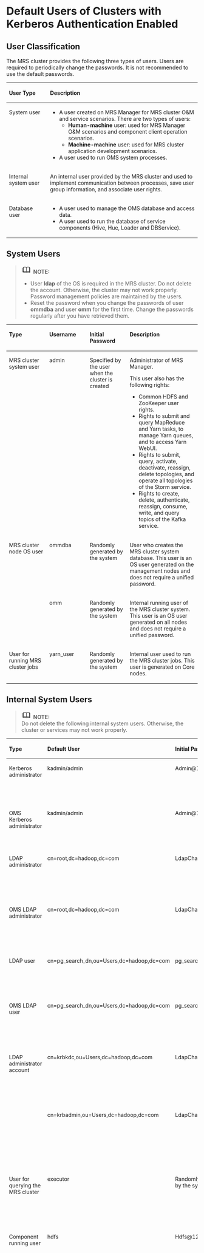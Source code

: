 # Default Users of Clusters with Kerberos Authentication Enabled<a name="EN-US_TOPIC_0125376024"></a>

## User Classification<a name="s28eada6a9f604dd1af2bbec84b12b3f3"></a>

The MRS cluster provides the following three types of users. Users are required to periodically change the passwords. It is not recommended to use the default passwords.

<a name="t0709d56bb1f7453895b70b34aaf67357"></a>
<table><thead align="left"><tr id="rabbef91c0c934dd89cda5aeaf54b6712"><th class="cellrowborder" valign="top" width="21.5%" id="mcps1.1.3.1.1"><p id="a77da5cbcae564ed19c62248607f1ac18"><a name="a77da5cbcae564ed19c62248607f1ac18"></a><a name="a77da5cbcae564ed19c62248607f1ac18"></a>User Type</p>
</th>
<th class="cellrowborder" valign="top" width="78.5%" id="mcps1.1.3.1.2"><p id="a6f089092db5d479b83b4fe48b835f543"><a name="a6f089092db5d479b83b4fe48b835f543"></a><a name="a6f089092db5d479b83b4fe48b835f543"></a>Description</p>
</th>
</tr>
</thead>
<tbody><tr id="r96f872e9615741b1a0883e9423dfa44c"><td class="cellrowborder" valign="top" width="21.5%" headers="mcps1.1.3.1.1 "><p id="a11a92169e3cb41b5b3b1b04fd9565f91"><a name="a11a92169e3cb41b5b3b1b04fd9565f91"></a><a name="a11a92169e3cb41b5b3b1b04fd9565f91"></a>System user</p>
</td>
<td class="cellrowborder" valign="top" width="78.5%" headers="mcps1.1.3.1.2 "><a name="u2a52013bb9644f75a1a183b2359f9a7c"></a><a name="u2a52013bb9644f75a1a183b2359f9a7c"></a><ul id="u2a52013bb9644f75a1a183b2359f9a7c"><li>A user created on MRS Manager for MRS cluster O&amp;M and service scenarios. There are two types of users:<a name="ufe9e24505dea4b10b1efe26932da1ba1"></a><a name="ufe9e24505dea4b10b1efe26932da1ba1"></a><ul id="ufe9e24505dea4b10b1efe26932da1ba1"><li><span class="parmname" id="p7bd512df888c4c1b9002328126a12da7"><a name="p7bd512df888c4c1b9002328126a12da7"></a><a name="p7bd512df888c4c1b9002328126a12da7"></a><b>Human-machine</b></span> user: used for MRS Manager O&amp;M scenarios and component client operation scenarios.</li><li><span class="parmname" id="pbcf441b5c1dd4e84b6bcde8896fdaf44"><a name="pbcf441b5c1dd4e84b6bcde8896fdaf44"></a><a name="pbcf441b5c1dd4e84b6bcde8896fdaf44"></a><b>Machine-machine</b></span> user: used for MRS cluster application development scenarios.</li></ul>
</li><li>A user used to run OMS system processes.</li></ul>
</td>
</tr>
<tr id="r6545b9a5985743d0af42fcb000526633"><td class="cellrowborder" valign="top" width="21.5%" headers="mcps1.1.3.1.1 "><p id="en-us_topic_0039905375_p669873595159"><a name="en-us_topic_0039905375_p669873595159"></a><a name="en-us_topic_0039905375_p669873595159"></a>Internal system user</p>
</td>
<td class="cellrowborder" valign="top" width="78.5%" headers="mcps1.1.3.1.2 "><p id="aff71df1c30d64adcb3e744ca25009e75"><a name="aff71df1c30d64adcb3e744ca25009e75"></a><a name="aff71df1c30d64adcb3e744ca25009e75"></a>An internal user provided by the MRS cluster and used to implement communication between processes, save user group information, and associate user rights.</p>
</td>
</tr>
<tr id="rd90ee76aaced40e291bb068e6d26c48a"><td class="cellrowborder" valign="top" width="21.5%" headers="mcps1.1.3.1.1 "><p id="a9e089c35280b428891b7555bc657a935"><a name="a9e089c35280b428891b7555bc657a935"></a><a name="a9e089c35280b428891b7555bc657a935"></a>Database user</p>
</td>
<td class="cellrowborder" valign="top" width="78.5%" headers="mcps1.1.3.1.2 "><a name="uabf79103e3a6476bb47b45fd710182ca"></a><a name="uabf79103e3a6476bb47b45fd710182ca"></a><ul id="uabf79103e3a6476bb47b45fd710182ca"><li>A user used to manage the OMS database and access data.</li><li>A user used to run the database of service components (Hive, Hue, <span id="ph4142653895350"><a name="ph4142653895350"></a><a name="ph4142653895350"></a>Loader</span> and DBService).</li></ul>
</td>
</tr>
</tbody>
</table>

## System Users<a name="sfa631598904a493e8d7bbe99548b6d56"></a>

>![](public_sys-resources/icon-note.gif) **NOTE:**   
>-   User  **ldap**  of the OS is required in the MRS cluster. Do not delete the account. Otherwise, the cluster may not work properly. Password management policies are maintained by the users.  
>-   Reset the password when you change the passwords of user  **ommdba** and user **omm**  for the first time. Change the passwords regularly after you have retrieved them.  

<a name="t9272fc94f92e4dd4b3c783d7d3cfc25a"></a>
<table><thead align="left"><tr id="r612fa79b111b41159011267625423f08"><th class="cellrowborder" valign="top" width="21.0978902109789%" id="mcps1.1.5.1.1"><p id="a6ae0377d6f294af8b3f71be8e8f9e10b"><a name="a6ae0377d6f294af8b3f71be8e8f9e10b"></a><a name="a6ae0377d6f294af8b3f71be8e8f9e10b"></a>Type</p>
</th>
<th class="cellrowborder" valign="top" width="21.0978902109789%" id="mcps1.1.5.1.2"><p id="a52d98fa2f5ac4cd0a9751611a8ab8033"><a name="a52d98fa2f5ac4cd0a9751611a8ab8033"></a><a name="a52d98fa2f5ac4cd0a9751611a8ab8033"></a>Username</p>
</th>
<th class="cellrowborder" valign="top" width="20.88791120887911%" id="mcps1.1.5.1.3"><p id="a683e8728d2e643bda45e2d36b3d89080"><a name="a683e8728d2e643bda45e2d36b3d89080"></a><a name="a683e8728d2e643bda45e2d36b3d89080"></a>Initial Password</p>
</th>
<th class="cellrowborder" valign="top" width="36.91630836916308%" id="mcps1.1.5.1.4"><p id="a920cb534b5fd4607beaa5aa372db4a18"><a name="a920cb534b5fd4607beaa5aa372db4a18"></a><a name="a920cb534b5fd4607beaa5aa372db4a18"></a>Description</p>
</th>
</tr>
</thead>
<tbody><tr id="rfe52cdd38f8646be86695c971caa3dd2"><td class="cellrowborder" valign="top" width="21.0978902109789%" headers="mcps1.1.5.1.1 "><p id="a6cdb6e9a8c834811add33f69629c639e"><a name="a6cdb6e9a8c834811add33f69629c639e"></a><a name="a6cdb6e9a8c834811add33f69629c639e"></a>MRS cluster system user</p>
</td>
<td class="cellrowborder" valign="top" width="21.0978902109789%" headers="mcps1.1.5.1.2 "><p id="ad8ed627af7e146828c2ed1d19b18e0a4"><a name="ad8ed627af7e146828c2ed1d19b18e0a4"></a><a name="ad8ed627af7e146828c2ed1d19b18e0a4"></a>admin</p>
</td>
<td class="cellrowborder" valign="top" width="20.88791120887911%" headers="mcps1.1.5.1.3 "><p id="a3b1601d9f92b493194e49f9c4bed7135"><a name="a3b1601d9f92b493194e49f9c4bed7135"></a><a name="a3b1601d9f92b493194e49f9c4bed7135"></a>Specified by the user when the cluster is created</p>
</td>
<td class="cellrowborder" valign="top" width="36.91630836916308%" headers="mcps1.1.5.1.4 "><p id="a69c6a44a2ba04c1a97b0ad4dcdb2111f"><a name="a69c6a44a2ba04c1a97b0ad4dcdb2111f"></a><a name="a69c6a44a2ba04c1a97b0ad4dcdb2111f"></a>Administrator of MRS Manager.</p>
<p id="p3549338891651"><a name="p3549338891651"></a><a name="p3549338891651"></a>This user also has the following rights:</p>
<a name="ul367366739176"></a><a name="ul367366739176"></a><ul id="ul367366739176"><li>Common HDFS and ZooKeeper user rights.</li><li>Rights to submit and query MapReduce and Yarn tasks, to manage Yarn queues, and to access Yarn WebUI.</li><li>Rights to submit, query, activate, deactivate, reassign, delete topologies, and operate all topologies of the Storm service.</li><li>Rights to create, delete, authenticate, reassign, consume, write, and query topics of the Kafka service.</li></ul>
</td>
</tr>
<tr id="r2be7ede13b6c4230af70174947460aaa"><td class="cellrowborder" rowspan="2" valign="top" width="21.0978902109789%" headers="mcps1.1.5.1.1 "><p id="ab5d43fe1a65a4b48bd965c3bc7623389"><a name="ab5d43fe1a65a4b48bd965c3bc7623389"></a><a name="ab5d43fe1a65a4b48bd965c3bc7623389"></a>MRS cluster node OS user</p>
</td>
<td class="cellrowborder" valign="top" width="21.0978902109789%" headers="mcps1.1.5.1.2 "><p id="ac5acf6c1f3994a03ad0a5785d1783a84"><a name="ac5acf6c1f3994a03ad0a5785d1783a84"></a><a name="ac5acf6c1f3994a03ad0a5785d1783a84"></a>ommdba</p>
</td>
<td class="cellrowborder" valign="top" width="20.88791120887911%" headers="mcps1.1.5.1.3 "><p id="p33471650121319"><a name="p33471650121319"></a><a name="p33471650121319"></a>Randomly generated by the system</p>
</td>
<td class="cellrowborder" valign="top" width="36.91630836916308%" headers="mcps1.1.5.1.4 "><p id="en-us_topic_0039905375_p861164095430"><a name="en-us_topic_0039905375_p861164095430"></a><a name="en-us_topic_0039905375_p861164095430"></a>User who creates the MRS cluster system database. This user is an OS user generated on the management nodes and does not require a unified password.</p>
</td>
</tr>
<tr id="r904f76cfdb8f4fec904044407354c62d"><td class="cellrowborder" valign="top" headers="mcps1.1.5.1.1 "><p id="aa18517c8868c4269abb4bc61a875064a"><a name="aa18517c8868c4269abb4bc61a875064a"></a><a name="aa18517c8868c4269abb4bc61a875064a"></a>omm</p>
</td>
<td class="cellrowborder" valign="top" headers="mcps1.1.5.1.2 "><p id="p7414134741318"><a name="p7414134741318"></a><a name="p7414134741318"></a>Randomly generated by the system</p>
</td>
<td class="cellrowborder" valign="top" headers="mcps1.1.5.1.3 "><p id="a4a9e815a5b0d47b1809d25c8a4bdb492"><a name="a4a9e815a5b0d47b1809d25c8a4bdb492"></a><a name="a4a9e815a5b0d47b1809d25c8a4bdb492"></a>Internal running user of the MRS cluster system. This user is an OS user generated on all nodes and does not require a unified password.</p>
</td>
</tr>
<tr id="re1f2103c99cc4632afd67fd8ce21ac37"><td class="cellrowborder" valign="top" width="21.0978902109789%" headers="mcps1.1.5.1.1 "><p id="abb3211fe7c3b49d9a51814f7ea620120"><a name="abb3211fe7c3b49d9a51814f7ea620120"></a><a name="abb3211fe7c3b49d9a51814f7ea620120"></a>User for running MRS cluster jobs</p>
</td>
<td class="cellrowborder" valign="top" width="21.0978902109789%" headers="mcps1.1.5.1.2 "><p id="a91083b832b3043c2a02fe818347ae340"><a name="a91083b832b3043c2a02fe818347ae340"></a><a name="a91083b832b3043c2a02fe818347ae340"></a>yarn_user</p>
</td>
<td class="cellrowborder" valign="top" width="20.88791120887911%" headers="mcps1.1.5.1.3 "><p id="a9b11adb1201842f18ba64172e2a16037"><a name="a9b11adb1201842f18ba64172e2a16037"></a><a name="a9b11adb1201842f18ba64172e2a16037"></a>Randomly generated by the system</p>
</td>
<td class="cellrowborder" valign="top" width="36.91630836916308%" headers="mcps1.1.5.1.4 "><p id="en-us_topic_0039905375_p718400112155"><a name="en-us_topic_0039905375_p718400112155"></a><a name="en-us_topic_0039905375_p718400112155"></a>Internal user used to run the MRS cluster jobs. This user is generated on Core nodes.</p>
</td>
</tr>
</tbody>
</table>

## Internal System Users<a name="s1a6db0a323c3460498db4849d609f7d0"></a>

>![](public_sys-resources/icon-note.gif) **NOTE:**   
>Do not delete the following internal system users. Otherwise, the cluster or services may not work properly.  

<a name="te42beb7fa54d4fe4aeba84a2d35e44e1"></a>
<table><thead align="left"><tr id="rbf898ad841dd4631b9d69a62a333552b"><th class="cellrowborder" valign="top" width="20.47%" id="mcps1.1.5.1.1"><p id="a9c382e8b7c8442e091f1f5ad3c78aeae"><a name="a9c382e8b7c8442e091f1f5ad3c78aeae"></a><a name="a9c382e8b7c8442e091f1f5ad3c78aeae"></a>Type</p>
</th>
<th class="cellrowborder" valign="top" width="25.729999999999997%" id="mcps1.1.5.1.2"><p id="a56df1a04db684779bb99de7d07db5ee3"><a name="a56df1a04db684779bb99de7d07db5ee3"></a><a name="a56df1a04db684779bb99de7d07db5ee3"></a>Default User</p>
</th>
<th class="cellrowborder" valign="top" width="14.580000000000002%" id="mcps1.1.5.1.3"><p id="ae28bfc9d57124a53a9e6aa1225cdbb8c"><a name="ae28bfc9d57124a53a9e6aa1225cdbb8c"></a><a name="ae28bfc9d57124a53a9e6aa1225cdbb8c"></a>Initial Password</p>
</th>
<th class="cellrowborder" valign="top" width="39.22%" id="mcps1.1.5.1.4"><p id="a408992729fbb4d65ada485c78a7271ad"><a name="a408992729fbb4d65ada485c78a7271ad"></a><a name="a408992729fbb4d65ada485c78a7271ad"></a>Description</p>
</th>
</tr>
</thead>
<tbody><tr id="red6fda20f779453081cf33438b31c565"><td class="cellrowborder" valign="top" width="20.47%" headers="mcps1.1.5.1.1 "><p id="a85973a313f6a4c8f9a0beb5118110aa5"><a name="a85973a313f6a4c8f9a0beb5118110aa5"></a><a name="a85973a313f6a4c8f9a0beb5118110aa5"></a>Kerberos administrator</p>
</td>
<td class="cellrowborder" valign="top" width="25.729999999999997%" headers="mcps1.1.5.1.2 "><p id="a46f5c1847c5a45c0af4073b893fb8a5a"><a name="a46f5c1847c5a45c0af4073b893fb8a5a"></a><a name="a46f5c1847c5a45c0af4073b893fb8a5a"></a>kadmin/admin</p>
</td>
<td class="cellrowborder" valign="top" width="14.580000000000002%" headers="mcps1.1.5.1.3 "><p id="acee158c67d334ffc875e0ad3d6e72aea"><a name="acee158c67d334ffc875e0ad3d6e72aea"></a><a name="acee158c67d334ffc875e0ad3d6e72aea"></a>Admin@123</p>
</td>
<td class="cellrowborder" valign="top" width="39.22%" headers="mcps1.1.5.1.4 "><p id="a66957dc36f90434f8b260630c133b772"><a name="a66957dc36f90434f8b260630c133b772"></a><a name="a66957dc36f90434f8b260630c133b772"></a>Account that is used to add, delete, modify, and query users on Kerberos.</p>
</td>
</tr>
<tr id="r6446466527c442a69d7ac8a643000cfa"><td class="cellrowborder" valign="top" width="20.47%" headers="mcps1.1.5.1.1 "><p id="a61dd49a5025f4ba591b77a940edb2d56"><a name="a61dd49a5025f4ba591b77a940edb2d56"></a><a name="a61dd49a5025f4ba591b77a940edb2d56"></a>OMS Kerberos administrator</p>
</td>
<td class="cellrowborder" valign="top" width="25.729999999999997%" headers="mcps1.1.5.1.2 "><p id="a6813d6524001440b942931c308aca7d8"><a name="a6813d6524001440b942931c308aca7d8"></a><a name="a6813d6524001440b942931c308aca7d8"></a>kadmin/admin</p>
</td>
<td class="cellrowborder" valign="top" width="14.580000000000002%" headers="mcps1.1.5.1.3 "><p id="a4677024d143b44c4ac415932309a3484"><a name="a4677024d143b44c4ac415932309a3484"></a><a name="a4677024d143b44c4ac415932309a3484"></a>Admin@123</p>
</td>
<td class="cellrowborder" valign="top" width="39.22%" headers="mcps1.1.5.1.4 "><p id="a29ef0de44d6a40dfbd20f13698bff995"><a name="a29ef0de44d6a40dfbd20f13698bff995"></a><a name="a29ef0de44d6a40dfbd20f13698bff995"></a>Account that is used to add, delete, modify, and query users on OMS Kerberos.</p>
</td>
</tr>
<tr id="r0789ed7168cc4888947405b81bc8a8cc"><td class="cellrowborder" valign="top" width="20.47%" headers="mcps1.1.5.1.1 "><p id="a7378dcea68dc4e15aa9232ecd9a52885"><a name="a7378dcea68dc4e15aa9232ecd9a52885"></a><a name="a7378dcea68dc4e15aa9232ecd9a52885"></a>LDAP administrator</p>
</td>
<td class="cellrowborder" valign="top" width="25.729999999999997%" headers="mcps1.1.5.1.2 "><p id="aafc26cd8a36b465e85e47858e9c33ed8"><a name="aafc26cd8a36b465e85e47858e9c33ed8"></a><a name="aafc26cd8a36b465e85e47858e9c33ed8"></a>cn=root,dc=hadoop,dc=com</p>
</td>
<td class="cellrowborder" valign="top" width="14.580000000000002%" headers="mcps1.1.5.1.3 "><p id="a654ba9ce57e54d54a42230602801c46d"><a name="a654ba9ce57e54d54a42230602801c46d"></a><a name="a654ba9ce57e54d54a42230602801c46d"></a>LdapChangeMe@123</p>
</td>
<td class="cellrowborder" valign="top" width="39.22%" headers="mcps1.1.5.1.4 "><p id="af08505bb7f3a420fb6ca561f85bbaef8"><a name="af08505bb7f3a420fb6ca561f85bbaef8"></a><a name="af08505bb7f3a420fb6ca561f85bbaef8"></a>Account that is used to add, delete, modify, and query the user information on LDAP.</p>
</td>
</tr>
<tr id="r7b1467412de8459eb7e0b4b0b26ccea3"><td class="cellrowborder" valign="top" width="20.47%" headers="mcps1.1.5.1.1 "><p id="ae7ff450c01db4f6d9e184597c00e2965"><a name="ae7ff450c01db4f6d9e184597c00e2965"></a><a name="ae7ff450c01db4f6d9e184597c00e2965"></a>OMS LDAP administrator</p>
</td>
<td class="cellrowborder" valign="top" width="25.729999999999997%" headers="mcps1.1.5.1.2 "><p id="a8037da561dfe486394e42ba517e628ce"><a name="a8037da561dfe486394e42ba517e628ce"></a><a name="a8037da561dfe486394e42ba517e628ce"></a>cn=root,dc=hadoop,dc=com</p>
</td>
<td class="cellrowborder" valign="top" width="14.580000000000002%" headers="mcps1.1.5.1.3 "><p id="a454eb003f619409b8c70325cc566d044"><a name="a454eb003f619409b8c70325cc566d044"></a><a name="a454eb003f619409b8c70325cc566d044"></a>LdapChangeMe@123</p>
</td>
<td class="cellrowborder" valign="top" width="39.22%" headers="mcps1.1.5.1.4 "><p id="a86beaee1e8014c5081150f20bafa6e78"><a name="a86beaee1e8014c5081150f20bafa6e78"></a><a name="a86beaee1e8014c5081150f20bafa6e78"></a>Account that is used to add, delete, modify, and query the user information on OMS LDAP.</p>
</td>
</tr>
<tr id="row52698596154811"><td class="cellrowborder" valign="top" width="20.47%" headers="mcps1.1.5.1.1 "><p id="p40727896154811"><a name="p40727896154811"></a><a name="p40727896154811"></a>LDAP user</p>
</td>
<td class="cellrowborder" valign="top" width="25.729999999999997%" headers="mcps1.1.5.1.2 "><p id="p10625243154811"><a name="p10625243154811"></a><a name="p10625243154811"></a>cn=pg_search_dn,ou=Users,dc=hadoop,dc=com</p>
</td>
<td class="cellrowborder" valign="top" width="14.580000000000002%" headers="mcps1.1.5.1.3 "><p id="p55338392154811"><a name="p55338392154811"></a><a name="p55338392154811"></a>pg_search_dn@123</p>
</td>
<td class="cellrowborder" valign="top" width="39.22%" headers="mcps1.1.5.1.4 "><p id="p53224757154811"><a name="p53224757154811"></a><a name="p53224757154811"></a>User that is used to query information about users and user groups on LDAP.</p>
</td>
</tr>
<tr id="row4084686154811"><td class="cellrowborder" valign="top" width="20.47%" headers="mcps1.1.5.1.1 "><p id="p62424135154811"><a name="p62424135154811"></a><a name="p62424135154811"></a>OMS LDAP user</p>
</td>
<td class="cellrowborder" valign="top" width="25.729999999999997%" headers="mcps1.1.5.1.2 "><p id="p23190173154811"><a name="p23190173154811"></a><a name="p23190173154811"></a>cn=pg_search_dn,ou=Users,dc=hadoop,dc=com</p>
</td>
<td class="cellrowborder" valign="top" width="14.580000000000002%" headers="mcps1.1.5.1.3 "><p id="p66464695154811"><a name="p66464695154811"></a><a name="p66464695154811"></a>pg_search_dn@123</p>
</td>
<td class="cellrowborder" valign="top" width="39.22%" headers="mcps1.1.5.1.4 "><p id="p14931197154811"><a name="p14931197154811"></a><a name="p14931197154811"></a>User that is used to query information about users and user groups on OMS LDAP.</p>
</td>
</tr>
<tr id="row98931555131414"><td class="cellrowborder" rowspan="2" valign="top" width="20.47%" headers="mcps1.1.5.1.1 "><p id="p13243516155"><a name="p13243516155"></a><a name="p13243516155"></a>LDAP administrator account</p>
</td>
<td class="cellrowborder" valign="top" width="25.729999999999997%" headers="mcps1.1.5.1.2 "><p id="p2089315541419"><a name="p2089315541419"></a><a name="p2089315541419"></a>cn=krbkdc,ou=Users,dc=hadoop,dc=com</p>
</td>
<td class="cellrowborder" valign="top" width="14.580000000000002%" headers="mcps1.1.5.1.3 "><p id="p138931755101410"><a name="p138931755101410"></a><a name="p138931755101410"></a>LdapChangeMe@123</p>
</td>
<td class="cellrowborder" valign="top" width="39.22%" headers="mcps1.1.5.1.4 "><p id="p14893185517145"><a name="p14893185517145"></a><a name="p14893185517145"></a>Account that is used to query Kerberos component authentication account information.</p>
</td>
</tr>
<tr id="row215342471512"><td class="cellrowborder" valign="top" headers="mcps1.1.5.1.1 "><p id="p2154122420155"><a name="p2154122420155"></a><a name="p2154122420155"></a>cn=krbadmin,ou=Users,dc=hadoop,dc=com</p>
</td>
<td class="cellrowborder" valign="top" headers="mcps1.1.5.1.2 "><p id="p315410248154"><a name="p315410248154"></a><a name="p315410248154"></a>LdapChangeMe@123</p>
</td>
<td class="cellrowborder" valign="top" headers="mcps1.1.5.1.3 "><p id="p915413243159"><a name="p915413243159"></a><a name="p915413243159"></a>Account that is used to add, delete, or query Kerberos component authentication account information.</p>
</td>
</tr>
<tr id="r44fe146ebc1743d59eb877de26514d7c"><td class="cellrowborder" valign="top" width="20.47%" headers="mcps1.1.5.1.1 "><p id="en-us_topic_0039905375_p217528112845"><a name="en-us_topic_0039905375_p217528112845"></a><a name="en-us_topic_0039905375_p217528112845"></a>User for querying the MRS cluster</p>
</td>
<td class="cellrowborder" valign="top" width="25.729999999999997%" headers="mcps1.1.5.1.2 "><p id="a3bab0559fefa4d4094e566cb634703d5"><a name="a3bab0559fefa4d4094e566cb634703d5"></a><a name="a3bab0559fefa4d4094e566cb634703d5"></a>executor</p>
</td>
<td class="cellrowborder" valign="top" width="14.580000000000002%" headers="mcps1.1.5.1.3 "><p id="a4d9068b06cb14a6c8918dc32c120817c"><a name="a4d9068b06cb14a6c8918dc32c120817c"></a><a name="a4d9068b06cb14a6c8918dc32c120817c"></a>Randomly generated by the system</p>
</td>
<td class="cellrowborder" valign="top" width="39.22%" headers="mcps1.1.5.1.4 "><p id="a5381e331a41845e3a2db9d36edc4e632"><a name="a5381e331a41845e3a2db9d36edc4e632"></a><a name="a5381e331a41845e3a2db9d36edc4e632"></a>User that is used to query clusters with Kerberos authentication enabled on the MRS management console.</p>
</td>
</tr>
<tr id="rbd52f8740f754627aa5120cd113f7c3b"><td class="cellrowborder" rowspan="29" valign="top" width="20.47%" headers="mcps1.1.5.1.1 "><p id="a6b1861956b614b7abce0638b7168a2da"><a name="a6b1861956b614b7abce0638b7168a2da"></a><a name="a6b1861956b614b7abce0638b7168a2da"></a>Component running user</p>
</td>
<td class="cellrowborder" valign="top" width="25.729999999999997%" headers="mcps1.1.5.1.2 "><p id="ae6f8ce9b35f44e14bc13f6e493bf8c2f"><a name="ae6f8ce9b35f44e14bc13f6e493bf8c2f"></a><a name="ae6f8ce9b35f44e14bc13f6e493bf8c2f"></a>hdfs</p>
</td>
<td class="cellrowborder" valign="top" width="14.580000000000002%" headers="mcps1.1.5.1.3 "><p id="abab8f70417904354ae3553cc75a4e8bc"><a name="abab8f70417904354ae3553cc75a4e8bc"></a><a name="abab8f70417904354ae3553cc75a4e8bc"></a>Hdfs@123</p>
</td>
<td class="cellrowborder" valign="top" width="39.22%" headers="mcps1.1.5.1.4 "><p id="adab5d2371c174e4ab68bbf0737afed10"><a name="adab5d2371c174e4ab68bbf0737afed10"></a><a name="adab5d2371c174e4ab68bbf0737afed10"></a>HDFS system administrator who has the following permission:</p>
<a name="ob0b47ccbe4dd4b2f8b209864af6c17b4"></a><a name="ob0b47ccbe4dd4b2f8b209864af6c17b4"></a><ol id="ob0b47ccbe4dd4b2f8b209864af6c17b4"><li>File system operation permission:<a name="ua2c969d05ac144119ba398aa59d02edc"></a><a name="ua2c969d05ac144119ba398aa59d02edc"></a><ul id="ua2c969d05ac144119ba398aa59d02edc"><li>Views, modifies, and creates files.</li><li>Views and creates directories.</li><li>Views and modifies the groups where files belong.</li><li>Views and sets disk quotas of users</li></ul>
</li></ol>
<a name="o2028454f95964de0a29d3ca2bd29fcb6"></a><a name="o2028454f95964de0a29d3ca2bd29fcb6"></a><ol id="o2028454f95964de0a29d3ca2bd29fcb6"><li>HDFS management operation permission:<a name="ua69a5726bafb45609688d1d190cf2a8e"></a><a name="ua69a5726bafb45609688d1d190cf2a8e"></a><ul id="ua69a5726bafb45609688d1d190cf2a8e"><li>Views the WebUI status.</li><li>Views and sets the active and standby HDFS status.</li><li>Enters and exits HDFS in security mode.</li><li>Checks HDFS.</li></ul>
</li></ol>
</td>
</tr>
<tr id="r9e56bcece932436a934790ce274a7fac"><td class="cellrowborder" valign="top" headers="mcps1.1.5.1.1 "><p id="aa7034d596a3a4b85b24a3343043db53e"><a name="aa7034d596a3a4b85b24a3343043db53e"></a><a name="aa7034d596a3a4b85b24a3343043db53e"></a>hbase</p>
</td>
<td class="cellrowborder" valign="top" headers="mcps1.1.5.1.2 "><p id="a8090bc36041a4eaf91385b971a1afd53"><a name="a8090bc36041a4eaf91385b971a1afd53"></a><a name="a8090bc36041a4eaf91385b971a1afd53"></a>Hbase@123</p>
</td>
<td class="cellrowborder" valign="top" headers="mcps1.1.5.1.3 "><p id="acad723fb9f8041958a888909b0720d05"><a name="acad723fb9f8041958a888909b0720d05"></a><a name="acad723fb9f8041958a888909b0720d05"></a>HBase system administrator who has the following permission:</p>
<a name="u0174290cb4964017883fe4d8bcb8fd4f"></a><a name="u0174290cb4964017883fe4d8bcb8fd4f"></a><ul id="u0174290cb4964017883fe4d8bcb8fd4f"><li>Cluster management permission: Enables and disables tables, and triggers MajorCompact and Access Control List (ACL).</li><li>Grants and reclaims permission, and shuts down the cluster.</li><li>Table management permission: Creates, modifies, and deletes tables.</li><li>Data management permission: Reads and writes table-, column family-, and column-level data.</li><li>Accesses the HBase WebUI.</li></ul>
</td>
</tr>
<tr id="rf0a089a2264b4ddf8eaa35b67787d442"><td class="cellrowborder" valign="top" headers="mcps1.1.5.1.1 "><p id="ae0630d3734d54d25a33820eeb8730663"><a name="ae0630d3734d54d25a33820eeb8730663"></a><a name="ae0630d3734d54d25a33820eeb8730663"></a>mapred</p>
</td>
<td class="cellrowborder" valign="top" headers="mcps1.1.5.1.2 "><p id="a5a05cdf8febe4b3c9d43420c76ba6fe3"><a name="a5a05cdf8febe4b3c9d43420c76ba6fe3"></a><a name="a5a05cdf8febe4b3c9d43420c76ba6fe3"></a>Mapred@123</p>
</td>
<td class="cellrowborder" valign="top" headers="mcps1.1.5.1.3 "><p id="a99d3920ddc9b40c98dee1276570f0d59"><a name="a99d3920ddc9b40c98dee1276570f0d59"></a><a name="a99d3920ddc9b40c98dee1276570f0d59"></a>MapReduce system administrator who has the following permission:</p>
<a name="u48def32f3a614885957762582b7c84e1"></a><a name="u48def32f3a614885957762582b7c84e1"></a><ul id="u48def32f3a614885957762582b7c84e1"><li>Submits, stops, and views MapReduce tasks.</li><li>Modifies the Yarn configuration parameters.</li><li>Accesses the Yarn and MapReduce WebUI.</li></ul>
</td>
</tr>
<tr id="r5f6ba07f2e3f4c41856d0ad54732f313"><td class="cellrowborder" valign="top" headers="mcps1.1.5.1.1 "><p id="afc2bec6823284fe3aeea6df27ddbe1fe"><a name="afc2bec6823284fe3aeea6df27ddbe1fe"></a><a name="afc2bec6823284fe3aeea6df27ddbe1fe"></a>spark</p>
</td>
<td class="cellrowborder" valign="top" headers="mcps1.1.5.1.2 "><p id="a6e3a2ee65ba34cf290fcc1cad056c197"><a name="a6e3a2ee65ba34cf290fcc1cad056c197"></a><a name="a6e3a2ee65ba34cf290fcc1cad056c197"></a>Spark@123</p>
</td>
<td class="cellrowborder" valign="top" headers="mcps1.1.5.1.3 "><p id="a4aedb73d5b3c465b938c5280f04f7223"><a name="a4aedb73d5b3c465b938c5280f04f7223"></a><a name="a4aedb73d5b3c465b938c5280f04f7223"></a>Spark system administrator who has the following permission:</p>
<a name="u91ff2e2a92e34888a0d969ba24967754"></a><a name="u91ff2e2a92e34888a0d969ba24967754"></a><ul id="u91ff2e2a92e34888a0d969ba24967754"><li>Accesses the Spark WebUI.</li><li>Submits Spark tasks.</li></ul>
</td>
</tr>
<tr id="r6003940d73c64d0e8b3e88e543915cc0"><td class="cellrowborder" valign="top" headers="mcps1.1.5.1.1 "><p id="en-us_topic_0039905375_p772789692452"><a name="en-us_topic_0039905375_p772789692452"></a><a name="en-us_topic_0039905375_p772789692452"></a>oms/manager</p>
</td>
<td class="cellrowborder" valign="top" headers="mcps1.1.5.1.2 "><p id="a3f51bf4e40c74f149e9bb91641564fdd"><a name="a3f51bf4e40c74f149e9bb91641564fdd"></a><a name="a3f51bf4e40c74f149e9bb91641564fdd"></a>Randomly generated by the system</p>
</td>
<td class="cellrowborder" valign="top" headers="mcps1.1.5.1.3 "><p id="en-us_topic_0039905375_p475841792452"><a name="en-us_topic_0039905375_p475841792452"></a><a name="en-us_topic_0039905375_p475841792452"></a>Controller and NodeAgent authentication user who has the permission of <strong id="a6179b962219c4e50b6ec2cfd73b3916f"><a name="a6179b962219c4e50b6ec2cfd73b3916f"></a><a name="a6179b962219c4e50b6ec2cfd73b3916f"></a>supergroup</strong></p>
</td>
</tr>
<tr id="rad962e280bf9409a8bf218d0d2ca1f2d"><td class="cellrowborder" valign="top" headers="mcps1.1.5.1.1 "><p id="a37f463de33ed4f9193a54d328d950121"><a name="a37f463de33ed4f9193a54d328d950121"></a><a name="a37f463de33ed4f9193a54d328d950121"></a>backup/manager</p>
</td>
<td class="cellrowborder" valign="top" headers="mcps1.1.5.1.2 "><p id="aba307a8fd1a94a7792140f06bae2277a"><a name="aba307a8fd1a94a7792140f06bae2277a"></a><a name="aba307a8fd1a94a7792140f06bae2277a"></a>Randomly generated by the system</p>
</td>
<td class="cellrowborder" valign="top" headers="mcps1.1.5.1.3 "><p id="en-us_topic_0039905375_p387575093512"><a name="en-us_topic_0039905375_p387575093512"></a><a name="en-us_topic_0039905375_p387575093512"></a>User who runs backup and recovery tasks and has the permission of <strong id="aa4bfe002674b4b649e5064ff783c54f3"><a name="aa4bfe002674b4b649e5064ff783c54f3"></a><a name="aa4bfe002674b4b649e5064ff783c54f3"></a>supergroup</strong></p>
</td>
</tr>
<tr id="rc20bc2537dd5415f985ba0ed6e56b0f3"><td class="cellrowborder" valign="top" headers="mcps1.1.5.1.1 "><p id="en-us_topic_0039905375_p325794593512"><a name="en-us_topic_0039905375_p325794593512"></a><a name="en-us_topic_0039905375_p325794593512"></a>hdfs/hadoop.hadoop.com</p>
</td>
<td class="cellrowborder" valign="top" headers="mcps1.1.5.1.2 "><p id="a067ecf4237fa435f90978a193ead14ca"><a name="a067ecf4237fa435f90978a193ead14ca"></a><a name="a067ecf4237fa435f90978a193ead14ca"></a>Randomly generated by the system</p>
</td>
<td class="cellrowborder" valign="top" headers="mcps1.1.5.1.3 "><p id="a7ada639f1a964d039bc3e3f86851f898"><a name="a7ada639f1a964d039bc3e3f86851f898"></a><a name="a7ada639f1a964d039bc3e3f86851f898"></a>HDFS system startup user who has the following permission:</p>
<a name="oa58f1072108847dbbe79ec3af02dfafd"></a><a name="oa58f1072108847dbbe79ec3af02dfafd"></a><ol id="oa58f1072108847dbbe79ec3af02dfafd"><li>File system operation permission:<a name="u9b1ca89767f84408a657e52bda628739"></a><a name="u9b1ca89767f84408a657e52bda628739"></a><ul id="u9b1ca89767f84408a657e52bda628739"><li>Views, modifies, and creates files.</li><li>Views and creates directories.</li><li>Views and modifies the groups where files belong.</li><li>Views and sets disk quotas of users.</li></ul>
</li></ol>
<a name="o7da3b78d745a47a49b48299ae9eb7e93"></a><a name="o7da3b78d745a47a49b48299ae9eb7e93"></a><ol id="o7da3b78d745a47a49b48299ae9eb7e93"><li>HDFS management operation permission:<a name="u5d3440ddb70649f3b54a7b2b531880a4"></a><a name="u5d3440ddb70649f3b54a7b2b531880a4"></a><ul id="u5d3440ddb70649f3b54a7b2b531880a4"><li>Views the WebUI status.</li><li>Views and sets the active and standby HDFS status.</li><li>Enters and exits HDFS in security mode.</li><li>Checks HDFS.</li></ul>
</li></ol>
</td>
</tr>
<tr id="rdd2fa180e5914c4294ba001b9955fa2c"><td class="cellrowborder" valign="top" headers="mcps1.1.5.1.1 "><p id="a72a41b8b335c4a6da0b41d263d83c92b"><a name="a72a41b8b335c4a6da0b41d263d83c92b"></a><a name="a72a41b8b335c4a6da0b41d263d83c92b"></a>mapred/hadoop.hadoop.com</p>
</td>
<td class="cellrowborder" valign="top" headers="mcps1.1.5.1.2 "><p id="a8c531e247c85485fb9e6f6a264ad1d66"><a name="a8c531e247c85485fb9e6f6a264ad1d66"></a><a name="a8c531e247c85485fb9e6f6a264ad1d66"></a>Randomly generated by the system</p>
</td>
<td class="cellrowborder" valign="top" headers="mcps1.1.5.1.3 "><p id="a464a61136df04c2799c0153abc9df9f4"><a name="a464a61136df04c2799c0153abc9df9f4"></a><a name="a464a61136df04c2799c0153abc9df9f4"></a>MapReduce system startup user who has the following permission:</p>
<a name="ubc4ee8cc08e1485186d2c019e342c81b"></a><a name="ubc4ee8cc08e1485186d2c019e342c81b"></a><ul id="ubc4ee8cc08e1485186d2c019e342c81b"><li>Submits, stops, and views MapReduce tasks.</li><li>Modifies the Yarn configuration parameters.</li></ul>
</td>
</tr>
<tr id="rb42b3a0329e14c75b1fa4d0d2bbc06fa"><td class="cellrowborder" valign="top" headers="mcps1.1.5.1.1 "><p id="afd42c432a3754e3980829a5122fcab56"><a name="afd42c432a3754e3980829a5122fcab56"></a><a name="afd42c432a3754e3980829a5122fcab56"></a>mr_zk/hadoop.hadoop.com</p>
</td>
<td class="cellrowborder" valign="top" headers="mcps1.1.5.1.2 "><p id="a3cd62cf3cccb4da891b62e4072a023f4"><a name="a3cd62cf3cccb4da891b62e4072a023f4"></a><a name="a3cd62cf3cccb4da891b62e4072a023f4"></a>Randomly generated by the system</p>
</td>
<td class="cellrowborder" valign="top" headers="mcps1.1.5.1.3 "><p id="en-us_topic_0039905375_p798294693512"><a name="en-us_topic_0039905375_p798294693512"></a><a name="en-us_topic_0039905375_p798294693512"></a>User used for MapReduce to access ZooKeeper</p>
</td>
</tr>
<tr id="r9112207c8e5c4c2a83c95183d9faa964"><td class="cellrowborder" valign="top" headers="mcps1.1.5.1.1 "><p id="aee7305bd33054c85b6ef9884d93473fd"><a name="aee7305bd33054c85b6ef9884d93473fd"></a><a name="aee7305bd33054c85b6ef9884d93473fd"></a>hbase/hadoop.hadoop.com</p>
</td>
<td class="cellrowborder" valign="top" headers="mcps1.1.5.1.2 "><p id="ac2c58c18f5f147a8813a1e3df8df1c78"><a name="ac2c58c18f5f147a8813a1e3df8df1c78"></a><a name="ac2c58c18f5f147a8813a1e3df8df1c78"></a>Randomly generated by the system</p>
</td>
<td class="cellrowborder" valign="top" headers="mcps1.1.5.1.3 "><p id="en-us_topic_0039905375_p381898593544"><a name="en-us_topic_0039905375_p381898593544"></a><a name="en-us_topic_0039905375_p381898593544"></a>User used for the authentication between internal components during the HBase system startup</p>
</td>
</tr>
<tr id="ra8e49db2684842758415e59b39909815"><td class="cellrowborder" valign="top" headers="mcps1.1.5.1.1 "><p id="en-us_topic_0039905375_p185469193544"><a name="en-us_topic_0039905375_p185469193544"></a><a name="en-us_topic_0039905375_p185469193544"></a>hbase/zkclient.hadoop.com</p>
</td>
<td class="cellrowborder" valign="top" headers="mcps1.1.5.1.2 "><p id="ab689935452c440818a6f3a157c222919"><a name="ab689935452c440818a6f3a157c222919"></a><a name="ab689935452c440818a6f3a157c222919"></a>Randomly generated by the system</p>
</td>
<td class="cellrowborder" valign="top" headers="mcps1.1.5.1.3 "><p id="a1ac0a20ec5034c87aea9916f49f5d033"><a name="a1ac0a20ec5034c87aea9916f49f5d033"></a><a name="a1ac0a20ec5034c87aea9916f49f5d033"></a>User used for HBase to perform ZooKeeper authentication in a cluster in security mode</p>
</td>
</tr>
<tr id="r67510b818766461dbfb4d4634799b9ed"><td class="cellrowborder" valign="top" headers="mcps1.1.5.1.1 "><p id="a454e41f7f7c04d75955f589b559131a1"><a name="a454e41f7f7c04d75955f589b559131a1"></a><a name="a454e41f7f7c04d75955f589b559131a1"></a>thrift/hadoop.hadoop.com</p>
</td>
<td class="cellrowborder" valign="top" headers="mcps1.1.5.1.2 "><p id="a2ac133a4c41543bf80c22c57e1dc749c"><a name="a2ac133a4c41543bf80c22c57e1dc749c"></a><a name="a2ac133a4c41543bf80c22c57e1dc749c"></a>Randomly generated by the system</p>
</td>
<td class="cellrowborder" valign="top" headers="mcps1.1.5.1.3 "><p id="afcc446791cd443bea12cc63f871d0495"><a name="afcc446791cd443bea12cc63f871d0495"></a><a name="afcc446791cd443bea12cc63f871d0495"></a>ThriftServer system startup user</p>
</td>
</tr>
<tr id="rf349690b1f4c4c4ba172de6b4e8a64a5"><td class="cellrowborder" valign="top" headers="mcps1.1.5.1.1 "><p id="a8467db39e63e4ac681823a3c9bd94a52"><a name="a8467db39e63e4ac681823a3c9bd94a52"></a><a name="a8467db39e63e4ac681823a3c9bd94a52"></a>thrift/<i><span class="varname" id="v695b554c437c4153b0e524bde3d90038"><a name="v695b554c437c4153b0e524bde3d90038"></a><a name="v695b554c437c4153b0e524bde3d90038"></a>&lt;hostname&gt;</span></i></p>
</td>
<td class="cellrowborder" valign="top" headers="mcps1.1.5.1.2 "><p id="en-us_topic_0039905375_p154824593544"><a name="en-us_topic_0039905375_p154824593544"></a><a name="en-us_topic_0039905375_p154824593544"></a>Randomly generated by the system</p>
</td>
<td class="cellrowborder" valign="top" headers="mcps1.1.5.1.3 "><p id="ac730ad75023547e2be514cf72c63fc95"><a name="ac730ad75023547e2be514cf72c63fc95"></a><a name="ac730ad75023547e2be514cf72c63fc95"></a>User used for the ThriftServer system to access HBase. This user has the permission to read, write, execute, create, and manage all HBase NameSpaces and tables. <i><span class="varname" id="v40816d31f13d46739524b3adcc6ab1c3"><a name="v40816d31f13d46739524b3adcc6ab1c3"></a><a name="v40816d31f13d46739524b3adcc6ab1c3"></a>&lt;hostname&gt;</span></i> specifies the host name of the node where ThriftServer is installed.</p>
</td>
</tr>
<tr id="r9631b9ccff5e41768314c351518c187d"><td class="cellrowborder" valign="top" headers="mcps1.1.5.1.1 "><p id="en-us_topic_0039905375_p337919093544"><a name="en-us_topic_0039905375_p337919093544"></a><a name="en-us_topic_0039905375_p337919093544"></a>hive/hadoop.hadoop.com</p>
</td>
<td class="cellrowborder" valign="top" headers="mcps1.1.5.1.2 "><p id="a6ed1bca746ea4790893f616c8fea338c"><a name="a6ed1bca746ea4790893f616c8fea338c"></a><a name="a6ed1bca746ea4790893f616c8fea338c"></a>Randomly generated by the system</p>
</td>
<td class="cellrowborder" valign="top" headers="mcps1.1.5.1.3 "><p id="acae9136c20fb47f083d3f41da74fd2db"><a name="acae9136c20fb47f083d3f41da74fd2db"></a><a name="acae9136c20fb47f083d3f41da74fd2db"></a>User used for the authentication between internal components during the Hive system startup. The user has the following permission:</p>
<a name="oeb5af44004cd44149fd8f6c84bdd904d"></a><a name="oeb5af44004cd44149fd8f6c84bdd904d"></a><ol id="oeb5af44004cd44149fd8f6c84bdd904d"><li>Hive administrator permission:<a name="ubbdc487facee4c6ea119af23e401eac6"></a><a name="ubbdc487facee4c6ea119af23e401eac6"></a><ul id="ubbdc487facee4c6ea119af23e401eac6"><li>Creates, deletes, and modifies databases.</li><li>Creates, queries, modifies, and deletes tables.</li><li>Queries, inserts, and loads data.</li></ul>
</li><li>HDFS file operation permission:<a name="u87fe7fad9eca4b7bb87e49d4222db205"></a><a name="u87fe7fad9eca4b7bb87e49d4222db205"></a><ul id="u87fe7fad9eca4b7bb87e49d4222db205"><li>Views, modifies, and creates files.</li><li>Views and creates directories.</li><li>Views and modifies the groups where files belong.</li></ul>
</li><li>Submits and stops MapReduce jobs.</li></ol>
</td>
</tr>
<tr id="r967484862fc64f73aecc7ed573c5c8b8"><td class="cellrowborder" valign="top" headers="mcps1.1.5.1.1 "><p id="aead8f0fe055045738831680c176f3cde"><a name="aead8f0fe055045738831680c176f3cde"></a><a name="aead8f0fe055045738831680c176f3cde"></a>spark/hadoop.hadoop.com</p>
</td>
<td class="cellrowborder" valign="top" headers="mcps1.1.5.1.2 "><p id="a1453ca8dac2f41c09f3c31399c1f4f40"><a name="a1453ca8dac2f41c09f3c31399c1f4f40"></a><a name="a1453ca8dac2f41c09f3c31399c1f4f40"></a>Randomly generated by the system</p>
</td>
<td class="cellrowborder" valign="top" headers="mcps1.1.5.1.3 "><p id="en-us_topic_0039905375_p248978693544"><a name="en-us_topic_0039905375_p248978693544"></a><a name="en-us_topic_0039905375_p248978693544"></a>Spark system startup user</p>
</td>
</tr>
<tr id="rc9ad6a3ada5f4bd1a9db0d297de39a24"><td class="cellrowborder" valign="top" headers="mcps1.1.5.1.1 "><p id="aec2690381750432b95956927512b8d32"><a name="aec2690381750432b95956927512b8d32"></a><a name="aec2690381750432b95956927512b8d32"></a>spark_zk/hadoop.hadoop.com</p>
</td>
<td class="cellrowborder" valign="top" headers="mcps1.1.5.1.2 "><p id="ad8f8603299cb4600b4e638905a21e265"><a name="ad8f8603299cb4600b4e638905a21e265"></a><a name="ad8f8603299cb4600b4e638905a21e265"></a>Randomly generated by the system</p>
</td>
<td class="cellrowborder" valign="top" headers="mcps1.1.5.1.3 "><p id="aa92001b8036a4f30b49d4fe21e02f3d7"><a name="aa92001b8036a4f30b49d4fe21e02f3d7"></a><a name="aa92001b8036a4f30b49d4fe21e02f3d7"></a>User used for Spark to access ZooKeeper</p>
</td>
</tr>
<tr id="r3b5cefe32d4844e8a652eb4fe2d9a815"><td class="cellrowborder" valign="top" headers="mcps1.1.5.1.1 "><p id="a65c4753a6cf5415986159dec2fe0379b"><a name="a65c4753a6cf5415986159dec2fe0379b"></a><a name="a65c4753a6cf5415986159dec2fe0379b"></a>zookeeper/hadoop.hadoop.com</p>
</td>
<td class="cellrowborder" valign="top" headers="mcps1.1.5.1.2 "><p id="a9a2ec9437014444380f7428276e23798"><a name="a9a2ec9437014444380f7428276e23798"></a><a name="a9a2ec9437014444380f7428276e23798"></a>Randomly generated by the system</p>
</td>
<td class="cellrowborder" valign="top" headers="mcps1.1.5.1.3 "><p id="en-us_topic_0039905375_p752336993641"><a name="en-us_topic_0039905375_p752336993641"></a><a name="en-us_topic_0039905375_p752336993641"></a>ZooKeeper system startup user</p>
</td>
</tr>
<tr id="ra2aba08e875a4b228383f9b3af490813"><td class="cellrowborder" valign="top" headers="mcps1.1.5.1.1 "><p id="a93b5894a76c44ed7907c386a79ed6637"><a name="a93b5894a76c44ed7907c386a79ed6637"></a><a name="a93b5894a76c44ed7907c386a79ed6637"></a>zkcli/hadoop.hadoop.com</p>
</td>
<td class="cellrowborder" valign="top" headers="mcps1.1.5.1.2 "><p id="a1b39365849fa4431aff4683648b7820f"><a name="a1b39365849fa4431aff4683648b7820f"></a><a name="a1b39365849fa4431aff4683648b7820f"></a>Randomly generated by the system</p>
</td>
<td class="cellrowborder" valign="top" headers="mcps1.1.5.1.3 "><p id="a50c127ef53ba4390a1039b0cd465f2dc"><a name="a50c127ef53ba4390a1039b0cd465f2dc"></a><a name="a50c127ef53ba4390a1039b0cd465f2dc"></a>ZooKeeper server login user</p>
</td>
</tr>
<tr id="r160a006e21e648e8afdab5d3b78d67f1"><td class="cellrowborder" valign="top" headers="mcps1.1.5.1.1 "><p id="a178f6efbcded4964b897014519e351e3"><a name="a178f6efbcded4964b897014519e351e3"></a><a name="a178f6efbcded4964b897014519e351e3"></a>kafka/hadoop.hadoop.com</p>
</td>
<td class="cellrowborder" valign="top" headers="mcps1.1.5.1.2 "><p id="en-us_topic_0039905375_p629863094333"><a name="en-us_topic_0039905375_p629863094333"></a><a name="en-us_topic_0039905375_p629863094333"></a>Randomly generated by the system</p>
</td>
<td class="cellrowborder" valign="top" headers="mcps1.1.5.1.3 "><p id="aa7d6c83784384c6882acffdf3d477372"><a name="aa7d6c83784384c6882acffdf3d477372"></a><a name="aa7d6c83784384c6882acffdf3d477372"></a>User used for security authentication for Kafka.</p>
</td>
</tr>
<tr id="r79cf7ef9ea364452b8e37f6dc8d7fbc9"><td class="cellrowborder" valign="top" headers="mcps1.1.5.1.1 "><p id="a01a33de0c9e8407a85b8a701124a205c"><a name="a01a33de0c9e8407a85b8a701124a205c"></a><a name="a01a33de0c9e8407a85b8a701124a205c"></a>storm/hadoop.hadoop.com</p>
</td>
<td class="cellrowborder" valign="top" headers="mcps1.1.5.1.2 "><p id="aedf96e81ed8d42139b59887feea142ef"><a name="aedf96e81ed8d42139b59887feea142ef"></a><a name="aedf96e81ed8d42139b59887feea142ef"></a>Randomly generated by the system</p>
</td>
<td class="cellrowborder" valign="top" headers="mcps1.1.5.1.3 "><p id="ada8a983c530a4c7abcc1bca92ef40f6e"><a name="ada8a983c530a4c7abcc1bca92ef40f6e"></a><a name="ada8a983c530a4c7abcc1bca92ef40f6e"></a>Storm system startup user.</p>
</td>
</tr>
<tr id="r9f856fcfd1ab4d2b9a1b7963b03baff4"><td class="cellrowborder" valign="top" headers="mcps1.1.5.1.1 "><p id="a1b7caa7bcc9e4d698053fc8ee4ae6f01"><a name="a1b7caa7bcc9e4d698053fc8ee4ae6f01"></a><a name="a1b7caa7bcc9e4d698053fc8ee4ae6f01"></a>storm_zk/hadoop.hadoop.com</p>
</td>
<td class="cellrowborder" valign="top" headers="mcps1.1.5.1.2 "><p id="ab0bb46c3ec414c9594c713f79cd498ad"><a name="ab0bb46c3ec414c9594c713f79cd498ad"></a><a name="ab0bb46c3ec414c9594c713f79cd498ad"></a>Randomly generated by the system</p>
</td>
<td class="cellrowborder" valign="top" headers="mcps1.1.5.1.3 "><p id="a6726797604eb424584d52051f9287be3"><a name="a6726797604eb424584d52051f9287be3"></a><a name="a6726797604eb424584d52051f9287be3"></a>User for the Worker process to access ZooKeeper.</p>
</td>
</tr>
<tr id="row2305167092212"><td class="cellrowborder" valign="top" headers="mcps1.1.5.1.1 "><p id="p5524595192212"><a name="p5524595192212"></a><a name="p5524595192212"></a><span id="ph2198713592237"><a name="ph2198713592237"></a><a name="ph2198713592237"></a>loader/hadoop.hadoop.com</span></p>
</td>
<td class="cellrowborder" valign="top" headers="mcps1.1.5.1.2 "><p id="p4573700892212"><a name="p4573700892212"></a><a name="p4573700892212"></a><span id="ph1758864992247"><a name="ph1758864992247"></a><a name="ph1758864992247"></a>Randomly generated by the system</span></p>
</td>
<td class="cellrowborder" valign="top" headers="mcps1.1.5.1.3 "><p id="p1371016292212"><a name="p1371016292212"></a><a name="p1371016292212"></a><span id="ph6653344892256"><a name="ph6653344892256"></a><a name="ph6653344892256"></a>User for Loader system startup and Kerberos authentication.</span></p>
</td>
</tr>
<tr id="row61208173184010"><td class="cellrowborder" valign="top" headers="mcps1.1.5.1.1 "><p id="p14002647184010"><a name="p14002647184010"></a><a name="p14002647184010"></a><span id="ph15187733184030"><a name="ph15187733184030"></a><a name="ph15187733184030"></a>HTTP/&lt;hostname&gt;</span></p>
</td>
<td class="cellrowborder" valign="top" headers="mcps1.1.5.1.2 "><p id="p60472661184010"><a name="p60472661184010"></a><a name="p60472661184010"></a><span id="ph15311528184036"><a name="ph15311528184036"></a><a name="ph15311528184036"></a>Randomly generated by the system</span></p>
</td>
<td class="cellrowborder" valign="top" headers="mcps1.1.5.1.3 "><p id="p66447383184010"><a name="p66447383184010"></a><a name="p66447383184010"></a><span id="ph35684309184041"><a name="ph35684309184041"></a><a name="ph35684309184041"></a>Used to connect to the HTTP interface of each component. &lt;hostname&gt; indicates the name of the node in the cluster.</span></p>
</td>
</tr>
<tr id="row275740992216"><td class="cellrowborder" valign="top" headers="mcps1.1.5.1.1 "><p id="p2202360192216"><a name="p2202360192216"></a><a name="p2202360192216"></a><span id="ph4076392692310"><a name="ph4076392692310"></a><a name="ph4076392692310"></a>flume</span></p>
</td>
<td class="cellrowborder" valign="top" headers="mcps1.1.5.1.2 "><p id="p3908127492216"><a name="p3908127492216"></a><a name="p3908127492216"></a><span id="ph1801033992321"><a name="ph1801033992321"></a><a name="ph1801033992321"></a>Randomly generated by the system</span></p>
</td>
<td class="cellrowborder" valign="top" headers="mcps1.1.5.1.3 "><p id="p1146659592216"><a name="p1146659592216"></a><a name="p1146659592216"></a><span id="ph3205224892331"><a name="ph3205224892331"></a><a name="ph3205224892331"></a>User for Flume system startup and HDFS and Hive access. The user has read and write permission of the HDFS directory /flume.</span></p>
</td>
</tr>
<tr id="rc9a1f3fe49344f47baa068c63c8a938f"><td class="cellrowborder" valign="top" headers="mcps1.1.5.1.1 "><p id="a51608ca36bed4dfbb3ed7f8712c7056c"><a name="a51608ca36bed4dfbb3ed7f8712c7056c"></a><a name="a51608ca36bed4dfbb3ed7f8712c7056c"></a>check_ker_M</p>
</td>
<td class="cellrowborder" valign="top" headers="mcps1.1.5.1.2 "><p id="a86ddc87ae8e240998e06dcaf4662a03d"><a name="a86ddc87ae8e240998e06dcaf4662a03d"></a><a name="a86ddc87ae8e240998e06dcaf4662a03d"></a>Randomly generated by the system</p>
</td>
<td class="cellrowborder" rowspan="5" valign="top" headers="mcps1.1.5.1.3 "><p id="a7649b229f5094bb6bae88cd2dd5a6059"><a name="a7649b229f5094bb6bae88cd2dd5a6059"></a><a name="a7649b229f5094bb6bae88cd2dd5a6059"></a>Kerberos internal functional user. This user cannot be deleted, and its password cannot be changed. This internal account cannot be used on the nodes where Kerberos service is not installed.</p>
</td>
</tr>
<tr id="rdc00bf8b22864a198f7a9bc64a13e8ba"><td class="cellrowborder" valign="top" headers="mcps1.1.5.1.1 "><p id="af330c4b5b05d4932988422f0298e495a"><a name="af330c4b5b05d4932988422f0298e495a"></a><a name="af330c4b5b05d4932988422f0298e495a"></a>K/M</p>
</td>
<td class="cellrowborder" valign="top" headers="mcps1.1.5.1.2 "><p id="a20fa0b8f8269419d9e6808d98f5b1486"><a name="a20fa0b8f8269419d9e6808d98f5b1486"></a><a name="a20fa0b8f8269419d9e6808d98f5b1486"></a>Randomly generated by the system</p>
</td>
</tr>
<tr id="rc74a3d9e8e2f497f8821c372298038a1"><td class="cellrowborder" valign="top" headers="mcps1.1.5.1.1 "><p id="a53523362985b4704a0de04397c0f1c52"><a name="a53523362985b4704a0de04397c0f1c52"></a><a name="a53523362985b4704a0de04397c0f1c52"></a>kadmin/changepw</p>
</td>
<td class="cellrowborder" valign="top" headers="mcps1.1.5.1.2 "><p id="ab4e0365e74a74993a68a093443fdbfb0"><a name="ab4e0365e74a74993a68a093443fdbfb0"></a><a name="ab4e0365e74a74993a68a093443fdbfb0"></a>Randomly generated by the system</p>
</td>
</tr>
<tr id="r54986a2dca144fbba9fe07ce95957d40"><td class="cellrowborder" valign="top" headers="mcps1.1.5.1.1 "><p id="a0e5200c61ef74916a73762ac3a91c302"><a name="a0e5200c61ef74916a73762ac3a91c302"></a><a name="a0e5200c61ef74916a73762ac3a91c302"></a>kadmin/history</p>
</td>
<td class="cellrowborder" valign="top" headers="mcps1.1.5.1.2 "><p id="a6514afb23492451d866bd5ebb5b68438"><a name="a6514afb23492451d866bd5ebb5b68438"></a><a name="a6514afb23492451d866bd5ebb5b68438"></a>Randomly generated by the system</p>
</td>
</tr>
<tr id="r010b7248d35b416391763b3180f3570b"><td class="cellrowborder" valign="top" headers="mcps1.1.5.1.1 "><p id="a619035fbd4344a1aa2e616ed61e559d8"><a name="a619035fbd4344a1aa2e616ed61e559d8"></a><a name="a619035fbd4344a1aa2e616ed61e559d8"></a>krbtgt/HADOOP.COM</p>
</td>
<td class="cellrowborder" valign="top" headers="mcps1.1.5.1.2 "><p id="aef758d2b15634783a81a3a4bb9fa095f"><a name="aef758d2b15634783a81a3a4bb9fa095f"></a><a name="aef758d2b15634783a81a3a4bb9fa095f"></a>Randomly generated by the system</p>
</td>
</tr>
</tbody>
</table>

## User Group Information<a name="s6e221a0adafd49bb97f0810c138ec055"></a>

<a name="tb35bcee351694e1bb73789c1253d6811"></a>
<table><thead align="left"><tr id="r987709d0748e4e5f83f89d7f6ed1e27f"><th class="cellrowborder" valign="top" width="35%" id="mcps1.1.3.1.1"><p id="a4340ece9f53047d18fb7e328de81cf95"><a name="a4340ece9f53047d18fb7e328de81cf95"></a><a name="a4340ece9f53047d18fb7e328de81cf95"></a>Default User Group</p>
</th>
<th class="cellrowborder" valign="top" width="65%" id="mcps1.1.3.1.2"><p id="en-us_topic_0039905375_p96478795542"><a name="en-us_topic_0039905375_p96478795542"></a><a name="en-us_topic_0039905375_p96478795542"></a>Description</p>
</th>
</tr>
</thead>
<tbody><tr id="rfcd21c0629c24fd7934437cacc355527"><td class="cellrowborder" valign="top" width="35%" headers="mcps1.1.3.1.1 "><p id="en-us_topic_0039905375_p917078395542"><a name="en-us_topic_0039905375_p917078395542"></a><a name="en-us_topic_0039905375_p917078395542"></a>hadoop</p>
</td>
<td class="cellrowborder" valign="top" width="65%" headers="mcps1.1.3.1.2 "><p id="a61202b63051e4931b81b9818eb1507d1"><a name="a61202b63051e4931b81b9818eb1507d1"></a><a name="a61202b63051e4931b81b9818eb1507d1"></a>Users added to this user group have the permission to submit tasks to all Yarn queues.</p>
</td>
</tr>
<tr id="r9fa767ba318a4546b03a6632fc439d8e"><td class="cellrowborder" valign="top" width="35%" headers="mcps1.1.3.1.1 "><p id="a93b7d82f5d7046f9b0f118abb5f22181"><a name="a93b7d82f5d7046f9b0f118abb5f22181"></a><a name="a93b7d82f5d7046f9b0f118abb5f22181"></a>hbase</p>
</td>
<td class="cellrowborder" valign="top" width="65%" headers="mcps1.1.3.1.2 "><p id="ac46ebbe1a0a94e77aba5683eb7893629"><a name="ac46ebbe1a0a94e77aba5683eb7893629"></a><a name="ac46ebbe1a0a94e77aba5683eb7893629"></a>Common user group. Users added to this user group will not have any additional rights.</p>
</td>
</tr>
<tr id="r7fb1820cd4264c908714562f9a6bdf31"><td class="cellrowborder" valign="top" width="35%" headers="mcps1.1.3.1.1 "><p id="a206690dae1354d0199e8997a6f0d5825"><a name="a206690dae1354d0199e8997a6f0d5825"></a><a name="a206690dae1354d0199e8997a6f0d5825"></a>hive</p>
</td>
<td class="cellrowborder" valign="top" width="65%" headers="mcps1.1.3.1.2 "><p id="a5b9440fce176408e9297e489c7ca7082"><a name="a5b9440fce176408e9297e489c7ca7082"></a><a name="a5b9440fce176408e9297e489c7ca7082"></a>Users added to this user group can use Hive.</p>
</td>
</tr>
<tr id="r198198524e424e79bbf9c59b2bf375a5"><td class="cellrowborder" valign="top" width="35%" headers="mcps1.1.3.1.1 "><p id="en-us_topic_0039905375_p794038695542"><a name="en-us_topic_0039905375_p794038695542"></a><a name="en-us_topic_0039905375_p794038695542"></a>spark</p>
</td>
<td class="cellrowborder" valign="top" width="65%" headers="mcps1.1.3.1.2 "><p id="ae3e8786e3de4469ba9551f74fe74ccd1"><a name="ae3e8786e3de4469ba9551f74fe74ccd1"></a><a name="ae3e8786e3de4469ba9551f74fe74ccd1"></a>Common user group. Users added to this user group will not have any additional rights.</p>
</td>
</tr>
<tr id="r91420ca146f04d4eba22a5a93a85c28c"><td class="cellrowborder" valign="top" width="35%" headers="mcps1.1.3.1.1 "><p id="ad3f10d002ee048219e13d0adce087374"><a name="ad3f10d002ee048219e13d0adce087374"></a><a name="ad3f10d002ee048219e13d0adce087374"></a>supergroup</p>
</td>
<td class="cellrowborder" valign="top" width="65%" headers="mcps1.1.3.1.2 "><p id="a8a71fd0b92a5410d91f2e8e732570f5a"><a name="a8a71fd0b92a5410d91f2e8e732570f5a"></a><a name="a8a71fd0b92a5410d91f2e8e732570f5a"></a>Users added to this user group can have the administrator rights of HBase, HDFS, and Yarn and can use Hive.</p>
</td>
</tr>
<tr id="r20559f798db344168e829fd22bd75b8d"><td class="cellrowborder" valign="top" width="35%" headers="mcps1.1.3.1.1 "><p id="aa41728e2d3954d40953469697a38f18a"><a name="aa41728e2d3954d40953469697a38f18a"></a><a name="aa41728e2d3954d40953469697a38f18a"></a>check_sec_ldap</p>
</td>
<td class="cellrowborder" valign="top" width="65%" headers="mcps1.1.3.1.2 "><p id="a295e4ace95d64d43b4e334a2940f99c6"><a name="a295e4ace95d64d43b4e334a2940f99c6"></a><a name="a295e4ace95d64d43b4e334a2940f99c6"></a>Used to test whether the active LDAP works properly. This user group is generated randomly in a test and automatically deleted after the test is complete. This is an internal system user group used only between components.</p>
</td>
</tr>
<tr id="rb68b46311fd8429a81c55170b3bacf6c"><td class="cellrowborder" valign="top" width="35%" headers="mcps1.1.3.1.1 "><p id="ad84bebbee05b41d697e3967c711cafa9"><a name="ad84bebbee05b41d697e3967c711cafa9"></a><a name="ad84bebbee05b41d697e3967c711cafa9"></a>Manager_tenant_187</p>
</td>
<td class="cellrowborder" valign="top" width="65%" headers="mcps1.1.3.1.2 "><p id="en-us_topic_0039905375_p311491895542"><a name="en-us_topic_0039905375_p311491895542"></a><a name="en-us_topic_0039905375_p311491895542"></a>Tenant system user group. This is an internal system user group used only between components.</p>
</td>
</tr>
<tr id="reb9bdd4a8c39450697af24c64dc5d857"><td class="cellrowborder" valign="top" width="35%" headers="mcps1.1.3.1.1 "><p id="a2f05fbcb9bee416fb7689f557a0ed71f"><a name="a2f05fbcb9bee416fb7689f557a0ed71f"></a><a name="a2f05fbcb9bee416fb7689f557a0ed71f"></a>System_administrator_186</p>
</td>
<td class="cellrowborder" valign="top" width="65%" headers="mcps1.1.3.1.2 "><p id="en-us_topic_0039905375_p642151095542"><a name="en-us_topic_0039905375_p642151095542"></a><a name="en-us_topic_0039905375_p642151095542"></a>MRS cluster system administrator group. This is an internal system user group used only between components.</p>
</td>
</tr>
<tr id="r3fff0490ad034bde8cd3cec4364d35f0"><td class="cellrowborder" valign="top" width="35%" headers="mcps1.1.3.1.1 "><p id="abb83dfcde4b44780bf86fd7ecda22bae"><a name="abb83dfcde4b44780bf86fd7ecda22bae"></a><a name="abb83dfcde4b44780bf86fd7ecda22bae"></a>Manager_viewer_183</p>
</td>
<td class="cellrowborder" valign="top" width="65%" headers="mcps1.1.3.1.2 "><p id="a29d687923ae24eda9d8163e7465a31d2"><a name="a29d687923ae24eda9d8163e7465a31d2"></a><a name="a29d687923ae24eda9d8163e7465a31d2"></a>MRS Manager system viewer group. This is an internal system user group used only between components.</p>
</td>
</tr>
<tr id="r3f63832d9d854c7c89a4605769a24cb3"><td class="cellrowborder" valign="top" width="35%" headers="mcps1.1.3.1.1 "><p id="aa4ba3ccb1cfa49e78c8ec7a1ec68d834"><a name="aa4ba3ccb1cfa49e78c8ec7a1ec68d834"></a><a name="aa4ba3ccb1cfa49e78c8ec7a1ec68d834"></a>Manager_operator_182</p>
</td>
<td class="cellrowborder" valign="top" width="65%" headers="mcps1.1.3.1.2 "><p id="en-us_topic_0039905375_p26828595542"><a name="en-us_topic_0039905375_p26828595542"></a><a name="en-us_topic_0039905375_p26828595542"></a>MRS Manager system operator group. This is an internal system user group used only between components.</p>
</td>
</tr>
<tr id="r212ef45a17444d9a9147a844bcd85c66"><td class="cellrowborder" valign="top" width="35%" headers="mcps1.1.3.1.1 "><p id="ade940c17817643128152de3c9bd7ecea"><a name="ade940c17817643128152de3c9bd7ecea"></a><a name="ade940c17817643128152de3c9bd7ecea"></a>Manager_auditor_181</p>
</td>
<td class="cellrowborder" valign="top" width="65%" headers="mcps1.1.3.1.2 "><p id="ac43a1317832347b586109d5694ff8a47"><a name="ac43a1317832347b586109d5694ff8a47"></a><a name="ac43a1317832347b586109d5694ff8a47"></a>MRS Manager system auditor group. This is an internal system user group used only between components.</p>
</td>
</tr>
<tr id="r3cfb6364a293426da53ed1f54aaf9924"><td class="cellrowborder" valign="top" width="35%" headers="mcps1.1.3.1.1 "><p id="a9df2ea47e161420d9a39d94322c451b2"><a name="a9df2ea47e161420d9a39d94322c451b2"></a><a name="a9df2ea47e161420d9a39d94322c451b2"></a>Manager_administrator_180</p>
</td>
<td class="cellrowborder" valign="top" width="65%" headers="mcps1.1.3.1.2 "><p id="a053c274af45643f784399088b26d708a"><a name="a053c274af45643f784399088b26d708a"></a><a name="a053c274af45643f784399088b26d708a"></a>MRS Manager system administrator group. This is an internal system user group used only between components.</p>
</td>
</tr>
<tr id="r2507018770d3411aa486099ced6ddb45"><td class="cellrowborder" valign="top" width="35%" headers="mcps1.1.3.1.1 "><p id="a06425244781e42c09c9d6f197ea384eb"><a name="a06425244781e42c09c9d6f197ea384eb"></a><a name="a06425244781e42c09c9d6f197ea384eb"></a>compcommon</p>
</td>
<td class="cellrowborder" valign="top" width="65%" headers="mcps1.1.3.1.2 "><p id="a96f208a451704fd2945f0aa706be1752"><a name="a96f208a451704fd2945f0aa706be1752"></a><a name="a96f208a451704fd2945f0aa706be1752"></a>MRS cluster internal group for accessing public cluster resources. All system users and system running users are added to this user group by default.</p>
</td>
</tr>
<tr id="r16b3dfae7356454696034db4a38c7ffd"><td class="cellrowborder" valign="top" width="35%" headers="mcps1.1.3.1.1 "><p id="a31b277cf57294914ab9202de1bd0b97e"><a name="a31b277cf57294914ab9202de1bd0b97e"></a><a name="a31b277cf57294914ab9202de1bd0b97e"></a>default_1000</p>
</td>
<td class="cellrowborder" valign="top" width="65%" headers="mcps1.1.3.1.2 "><p id="a7f79520d0de04c81a587f1f1e470b959"><a name="a7f79520d0de04c81a587f1f1e470b959"></a><a name="a7f79520d0de04c81a587f1f1e470b959"></a>This group is created for tenants. Internal system user group, which is used only between components.</p>
</td>
</tr>
<tr id="rf70848a179a44a418458378f8b08c493"><td class="cellrowborder" valign="top" width="35%" headers="mcps1.1.3.1.1 "><p id="en-us_topic_0039905375_p862777094559"><a name="en-us_topic_0039905375_p862777094559"></a><a name="en-us_topic_0039905375_p862777094559"></a>kafka</p>
</td>
<td class="cellrowborder" valign="top" width="65%" headers="mcps1.1.3.1.2 "><p id="a88df1be7d50944e780c2902833d30806"><a name="a88df1be7d50944e780c2902833d30806"></a><a name="a88df1be7d50944e780c2902833d30806"></a>Kafka common user group. A user added to this user group can access a topic only when a user in the kafkaadmin group grants the read and write permission of the topic to the user.</p>
</td>
</tr>
<tr id="rf5bbb35f34a14d3399bfa17c9dcadb4a"><td class="cellrowborder" valign="top" width="35%" headers="mcps1.1.3.1.1 "><p id="aacd9ca926bc842aa9420edde5a423b38"><a name="aacd9ca926bc842aa9420edde5a423b38"></a><a name="aacd9ca926bc842aa9420edde5a423b38"></a>kafkasuperuser</p>
</td>
<td class="cellrowborder" valign="top" width="65%" headers="mcps1.1.3.1.2 "><p id="a4339322f870045b7bd8958cafbcea59c"><a name="a4339322f870045b7bd8958cafbcea59c"></a><a name="a4339322f870045b7bd8958cafbcea59c"></a>Users added to this user group have the read and write permission of all topics.</p>
</td>
</tr>
<tr id="re454f3833e4342a69721a15a0c91cb24"><td class="cellrowborder" valign="top" width="35%" headers="mcps1.1.3.1.1 "><p id="a7efa7a7555944d46ad793ea0e2fae089"><a name="a7efa7a7555944d46ad793ea0e2fae089"></a><a name="a7efa7a7555944d46ad793ea0e2fae089"></a>kafkaadmin</p>
</td>
<td class="cellrowborder" valign="top" width="65%" headers="mcps1.1.3.1.2 "><p id="ab60594879e784d57ac8180205d426a1f"><a name="ab60594879e784d57ac8180205d426a1f"></a><a name="ab60594879e784d57ac8180205d426a1f"></a>Kafka administrator group. Users added to this user group have the rights to create, delete, authorize, read, and write all topics.</p>
</td>
</tr>
<tr id="ra6162d6bbdda412c9294155e644228fd"><td class="cellrowborder" valign="top" width="35%" headers="mcps1.1.3.1.1 "><p id="a9a62f457eb5d42fd851a0c1a898862c7"><a name="a9a62f457eb5d42fd851a0c1a898862c7"></a><a name="a9a62f457eb5d42fd851a0c1a898862c7"></a>storm</p>
</td>
<td class="cellrowborder" valign="top" width="65%" headers="mcps1.1.3.1.2 "><p id="ae5f73cf2617545e08cd471b091d68759"><a name="ae5f73cf2617545e08cd471b091d68759"></a><a name="ae5f73cf2617545e08cd471b091d68759"></a>Users added to this user group can submit topologies and manage their own topologies.</p>
</td>
</tr>
<tr id="r4ab1a56b07af462b92f94cea900230b2"><td class="cellrowborder" valign="top" width="35%" headers="mcps1.1.3.1.1 "><p id="a1604dda7c0644344a90fd2fb3230f381"><a name="a1604dda7c0644344a90fd2fb3230f381"></a><a name="a1604dda7c0644344a90fd2fb3230f381"></a>stormadmin</p>
</td>
<td class="cellrowborder" valign="top" width="65%" headers="mcps1.1.3.1.2 "><p id="a8424f2bae5df4c6691e1b720c5f1afe5"><a name="a8424f2bae5df4c6691e1b720c5f1afe5"></a><a name="a8424f2bae5df4c6691e1b720c5f1afe5"></a>Users added to this user group can have the storm administrator rights and can submit topologies and manage all topologies.</p>
</td>
</tr>
</tbody>
</table>

<a name="t3bcc98288aa14a72b5c077633bd640e0"></a>
<table><thead align="left"><tr id="r19d0a40ecee74498972725b7db32290c"><th class="cellrowborder" valign="top" width="35.449999999999996%" id="mcps1.1.3.1.1"><p id="af405fdce89414942a84d074e78d24824"><a name="af405fdce89414942a84d074e78d24824"></a><a name="af405fdce89414942a84d074e78d24824"></a>OS User Group</p>
</th>
<th class="cellrowborder" valign="top" width="64.55%" id="mcps1.1.3.1.2"><p id="aa86bfa20ab97450f91b12e2ab8cb674f"><a name="aa86bfa20ab97450f91b12e2ab8cb674f"></a><a name="aa86bfa20ab97450f91b12e2ab8cb674f"></a>Description</p>
</th>
</tr>
</thead>
<tbody><tr id="r9da91b7c6cf34dd286dfdf54c8b82405"><td class="cellrowborder" valign="top" width="35.449999999999996%" headers="mcps1.1.3.1.1 "><p id="a4f0fa290da864bbe9ffd7825ee70910f"><a name="a4f0fa290da864bbe9ffd7825ee70910f"></a><a name="a4f0fa290da864bbe9ffd7825ee70910f"></a>wheel</p>
</td>
<td class="cellrowborder" valign="top" width="64.55%" headers="mcps1.1.3.1.2 "><p id="af42256d2e85d4b7182c48cf5b1f08d14"><a name="af42256d2e85d4b7182c48cf5b1f08d14"></a><a name="af42256d2e85d4b7182c48cf5b1f08d14"></a>Primary group of MRS internal running user <strong id="a7da972087e6e417cb9b1f6263be541f5"><a name="a7da972087e6e417cb9b1f6263be541f5"></a><a name="a7da972087e6e417cb9b1f6263be541f5"></a>omm</strong></p>
</td>
</tr>
<tr id="en-us_topic_0039905375_row7450595611"><td class="cellrowborder" valign="top" width="35.449999999999996%" headers="mcps1.1.3.1.1 "><p id="a5a814b7132cc4f6fa1b2cd80041b2f3f"><a name="a5a814b7132cc4f6fa1b2cd80041b2f3f"></a><a name="a5a814b7132cc4f6fa1b2cd80041b2f3f"></a>ficommon</p>
</td>
<td class="cellrowborder" valign="top" width="64.55%" headers="mcps1.1.3.1.2 "><p id="ab79e1b8ad84c480e91ad15d70baada66"><a name="ab79e1b8ad84c480e91ad15d70baada66"></a><a name="ab79e1b8ad84c480e91ad15d70baada66"></a>MRS cluster common group that corresponds to <strong id="en-us_topic_0039905375_b730495895611"><a name="en-us_topic_0039905375_b730495895611"></a><a name="en-us_topic_0039905375_b730495895611"></a>compcommon</strong> for accessing public cluster resource files stored in the OS</p>
</td>
</tr>
</tbody>
</table>

## Database Users<a name="seb9c44d5a0794b0f83adc3882e859eab"></a>

MRS cluster system database users contain OMS database users and DBService database users.

>![](public_sys-resources/icon-note.gif) **NOTE:**   
>Do not delete the following database users. Otherwise, the cluster or services may not work properly.  

<a name="t73521059ee584b4f921e2e8910568d40"></a>
<table><thead align="left"><tr id="ra4a910d43f8a4c00bb16b8ccf861beef"><th class="cellrowborder" valign="top" width="21.11788821117888%" id="mcps1.1.5.1.1"><p id="en-us_topic_0039905375_p845453895648"><a name="en-us_topic_0039905375_p845453895648"></a><a name="en-us_topic_0039905375_p845453895648"></a>Type</p>
</th>
<th class="cellrowborder" valign="top" width="21.11788821117888%" id="mcps1.1.5.1.2"><p id="a04f4805bf83a417f8e52802b06147539"><a name="a04f4805bf83a417f8e52802b06147539"></a><a name="a04f4805bf83a417f8e52802b06147539"></a>Default User</p>
</th>
<th class="cellrowborder" valign="top" width="20.727927207279272%" id="mcps1.1.5.1.3"><p id="en-us_topic_0039905375_p532192795648"><a name="en-us_topic_0039905375_p532192795648"></a><a name="en-us_topic_0039905375_p532192795648"></a>Initial Password</p>
</th>
<th class="cellrowborder" valign="top" width="37.03629637036296%" id="mcps1.1.5.1.4"><p id="a362119c87ae24116bbcb228ed3ab5efb"><a name="a362119c87ae24116bbcb228ed3ab5efb"></a><a name="a362119c87ae24116bbcb228ed3ab5efb"></a>Description</p>
</th>
</tr>
</thead>
<tbody><tr id="rff164d8a88a742a4988cfa1ff3de817a"><td class="cellrowborder" rowspan="2" valign="top" width="21.11788821117888%" headers="mcps1.1.5.1.1 "><p id="a894a853295c3497ab84993ad4eca2748"><a name="a894a853295c3497ab84993ad4eca2748"></a><a name="a894a853295c3497ab84993ad4eca2748"></a>OMS database</p>
</td>
<td class="cellrowborder" valign="top" width="21.11788821117888%" headers="mcps1.1.5.1.2 "><p id="a7f8840b682e947d19df9ba46a80dc9f3"><a name="a7f8840b682e947d19df9ba46a80dc9f3"></a><a name="a7f8840b682e947d19df9ba46a80dc9f3"></a>ommdba</p>
</td>
<td class="cellrowborder" valign="top" width="20.727927207279272%" headers="mcps1.1.5.1.3 "><p id="aa515fd48bb3f4817b1661a27ca43d360"><a name="aa515fd48bb3f4817b1661a27ca43d360"></a><a name="aa515fd48bb3f4817b1661a27ca43d360"></a>dbChangeMe@123456</p>
</td>
<td class="cellrowborder" valign="top" width="37.03629637036296%" headers="mcps1.1.5.1.4 "><p id="en-us_topic_0039905375_p793760895648"><a name="en-us_topic_0039905375_p793760895648"></a><a name="en-us_topic_0039905375_p793760895648"></a>OMS database administrator who performs maintenance operations, such as creating, starting, and stopping applications</p>
</td>
</tr>
<tr id="r2a53dfd12c96483781008b7e781f648e"><td class="cellrowborder" valign="top" headers="mcps1.1.5.1.1 "><p id="a791b8128cc4f4623aceef99cab9d3e17"><a name="a791b8128cc4f4623aceef99cab9d3e17"></a><a name="a791b8128cc4f4623aceef99cab9d3e17"></a>omm</p>
</td>
<td class="cellrowborder" valign="top" headers="mcps1.1.5.1.2 "><p id="a5449d726ead848f48763e77f272fc759"><a name="a5449d726ead848f48763e77f272fc759"></a><a name="a5449d726ead848f48763e77f272fc759"></a>ChangeMe@123456</p>
</td>
<td class="cellrowborder" valign="top" headers="mcps1.1.5.1.3 "><p id="a9b2bd9f62e1a4e7b909189f9e0831266"><a name="a9b2bd9f62e1a4e7b909189f9e0831266"></a><a name="a9b2bd9f62e1a4e7b909189f9e0831266"></a>User used for accessing OMS database data</p>
</td>
</tr>
<tr id="ra56556bbd4e54e48a9697fd234769ff5"><td class="cellrowborder" rowspan="4" valign="top" width="21.11788821117888%" headers="mcps1.1.5.1.1 "><p id="a57f9fe322de840328b395866eb0f0290"><a name="a57f9fe322de840328b395866eb0f0290"></a><a name="a57f9fe322de840328b395866eb0f0290"></a>DBService database</p>
</td>
<td class="cellrowborder" valign="top" width="21.11788821117888%" headers="mcps1.1.5.1.2 "><p id="aec08440729fe4a72b65dc09ed6f7fccd"><a name="aec08440729fe4a72b65dc09ed6f7fccd"></a><a name="aec08440729fe4a72b65dc09ed6f7fccd"></a>omm</p>
</td>
<td class="cellrowborder" valign="top" width="20.727927207279272%" headers="mcps1.1.5.1.3 "><p id="aaab30603db914d0fb35c5e53ce54f814"><a name="aaab30603db914d0fb35c5e53ce54f814"></a><a name="aaab30603db914d0fb35c5e53ce54f814"></a>dbserverAdmin@123</p>
</td>
<td class="cellrowborder" valign="top" width="37.03629637036296%" headers="mcps1.1.5.1.4 "><p id="aabef8f75b808428b9494926b692c8ccc"><a name="aabef8f75b808428b9494926b692c8ccc"></a><a name="aabef8f75b808428b9494926b692c8ccc"></a>Administrator of the GaussDB database in the DBService component</p>
</td>
</tr>
<tr id="ref87fbd680bf4c4784c749230cb91993"><td class="cellrowborder" valign="top" headers="mcps1.1.5.1.1 "><p id="abfd42fde288f4e13aebfad0f1cfd55b1"><a name="abfd42fde288f4e13aebfad0f1cfd55b1"></a><a name="abfd42fde288f4e13aebfad0f1cfd55b1"></a>hive</p>
</td>
<td class="cellrowborder" valign="top" headers="mcps1.1.5.1.2 "><p id="aa80f530061b844c18916def9b6b1421a"><a name="aa80f530061b844c18916def9b6b1421a"></a><a name="aa80f530061b844c18916def9b6b1421a"></a>HiveUser@</p>
</td>
<td class="cellrowborder" valign="top" headers="mcps1.1.5.1.3 "><p id="a3a988c0eb9154fd590b8c002a29720b0"><a name="a3a988c0eb9154fd590b8c002a29720b0"></a><a name="a3a988c0eb9154fd590b8c002a29720b0"></a>User used for Hive to connect to the DBService database</p>
</td>
</tr>
<tr id="r5c2d8074b5bd46978a1afac836b54d5f"><td class="cellrowborder" valign="top" headers="mcps1.1.5.1.1 "><p id="en-us_topic_0039905375_p139192711248"><a name="en-us_topic_0039905375_p139192711248"></a><a name="en-us_topic_0039905375_p139192711248"></a>hue</p>
</td>
<td class="cellrowborder" valign="top" headers="mcps1.1.5.1.2 "><p id="ac0c8f4d57907488999db7e61d0ac787f"><a name="ac0c8f4d57907488999db7e61d0ac787f"></a><a name="ac0c8f4d57907488999db7e61d0ac787f"></a>HueUser@123</p>
</td>
<td class="cellrowborder" valign="top" headers="mcps1.1.5.1.3 "><p id="en-us_topic_0039905375_p562858011248"><a name="en-us_topic_0039905375_p562858011248"></a><a name="en-us_topic_0039905375_p562858011248"></a>User used for Hue to connect to the DBService database</p>
</td>
</tr>
<tr id="row27618982141417"><td class="cellrowborder" valign="top" headers="mcps1.1.5.1.1 "><p id="p14208217141417"><a name="p14208217141417"></a><a name="p14208217141417"></a><span id="ph52726925141441"><a name="ph52726925141441"></a><a name="ph52726925141441"></a>sqoop</span></p>
</td>
<td class="cellrowborder" valign="top" headers="mcps1.1.5.1.2 "><p id="p10014915141417"><a name="p10014915141417"></a><a name="p10014915141417"></a><span id="ph40047445141447"><a name="ph40047445141447"></a><a name="ph40047445141447"></a>SqoopUser@</span></p>
</td>
<td class="cellrowborder" valign="top" headers="mcps1.1.5.1.3 "><p id="p5901806141417"><a name="p5901806141417"></a><a name="p5901806141417"></a><span id="ph12287639101749"><a name="ph12287639101749"></a><a name="ph12287639101749"></a>User for Loader to connect to the DBService database</span></p>
</td>
</tr>
</tbody>
</table>

